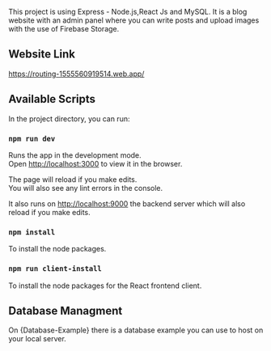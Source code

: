 This project is using Express - Node.js,React Js and MySQL. It is a blog website with an admin panel where you can write posts and upload images with the use of Firebase Storage.

## Website Link
https://routing-1555560919514.web.app/

## Available Scripts

In the project directory, you can run:

### `npm run dev`

Runs the app in the development mode.<br />
Open [http://localhost:3000](http://localhost:3000) to view it in the browser.

The page will reload if you make edits.<br />
You will also see any lint errors in the console.

It also runs on [http://localhost:9000](http://localhost:9000) the backend server which will also reload if you make edits.

### `npm install`

To install the node packages.

### `npm run client-install`
To install the node packages for the React frontend client.<br />

## Database Managment 
On {Database-Example} there is a database example you can use to host on your local server.


